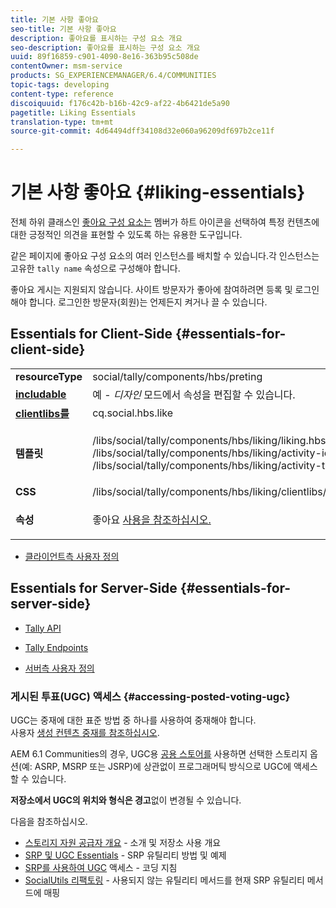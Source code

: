 ```yaml
---
title: 기본 사항 좋아요
seo-title: 기본 사항 좋아요
description: 좋아요를 표시하는 구성 요소 개요
seo-description: 좋아요를 표시하는 구성 요소 개요
uuid: 89f16859-c901-4090-8e16-363b95c508de
contentOwner: msm-service
products: SG_EXPERIENCEMANAGER/6.4/COMMUNITIES
topic-tags: developing
content-type: reference
discoiquuid: f176c42b-b16b-42c9-af22-4b6421de5a90
pagetitle: Liking Essentials
translation-type: tm+mt
source-git-commit: 4d64494dff34108d32e060a96209df697b2ce11f

---
```



# 기본 사항 좋아요 {#liking-essentials}

전체 하위 클래스인 [좋아요 구성 요소는](tally.md) 멤버가 하트 아이콘을 선택하여 특정 컨텐츠에 대한 긍정적인 의견을 표현할 수 있도록 하는 유용한 도구입니다.

같은 페이지에 좋아요 구성 요소의 여러 인스턴스를 배치할 수 있습니다.각 인스턴스는 고유한 `tally name` 속성으로 구성해야 합니다.

좋아요 게시는 지원되지 않습니다. 사이트 방문자가 좋아에 참여하려면 등록 및 로그인해야 합니다. 로그인한 방문자(회원)는 언제든지 켜거나 끌 수 있습니다.

## Essentials for Client-Side {#essentials-for-client-side}

<table> 
 <tbody> 
  <tr> 
   <td> <strong>resourceType</strong></td> 
   <td>social/tally/components/hbs/preting</td> 
  </tr> 
  <tr> 
   <td> <a href="scf.md#add-or-include-a-communities-component"><strong>includable</strong></a></td> 
   <td>예 - <i>디자인 </i>모드에서 속성을 편집할 수 있습니다.</td> 
  </tr> 
  <tr> 
   <td> <a href="client-customize.md#clientlibs-for-scf"><strong>clientlibs를</strong></a></td> 
   <td> cq.social.hbs.like</td> 
  </tr> 
  <tr> 
   <td> <strong>템플릿</strong></td> 
   <td><p> /libs/social/tally/components/hbs/liking/liking.hbs<br /> /libs/social/tally/components/hbs/liking/activity-icon.hbs<br /> /libs/social/tally/components/hbs/liking/activity-title.hbs</p> </td> 
  </tr> 
  <tr> 
   <td><strong>CSS</strong></td> 
   <td> /libs/social/tally/components/hbs/liking/clientlibs/likingcomponent.css</td> 
  </tr> 
  <tr> 
   <td><strong>속성</strong></td> 
   <td><p>좋아요 <a href="liking.md">사용을 참조하십시오.</a></p> </td> 
  </tr> 
 </tbody> 
</table>

* [클라이언트측 사용자 정의](client-customize.md)

## Essentials for Server-Side {#essentials-for-server-side}

* [Tally API](https://helpx.adobe.com/experience-manager/6-4/sites/developing/using/reference-materials/javadoc/com/adobe/cq/social/tally/client/api/package-summary.html)

* [Tally Endpoints](https://helpx.adobe.com/experience-manager/6-4/sites/developing/using/reference-materials/javadoc/com/adobe/cq/social/tally/client/endpoints/package-summary.html)

* [서버측 사용자 정의](server-customize.md)

### 게시된 투표(UGC) 액세스 {#accessing-posted-voting-ugc}

UGC는 중재에 대한 표준 방법 중 하나를 사용하여 중재해야 합니다.\
사용자 [생성 컨텐츠 중재를 참조하십시오](moderate-ugc.md).

AEM 6.1 Communities의 경우, UGC용 [공용 스토어를](working-with-srp.md) 사용하면 선택한 스토리지 옵션(예: ASRP, MSRP 또는 JSRP)에 상관없이 프로그래머틱 방식으로 UGC에 액세스할 수 있습니다.

**저장소에서 UGC의 위치와 형식은 경고**&#x200B;없이 변경될 수 있습니다.

다음을 참조하십시오.

* [스토리지 자원 공급자 개요](srp.md) - 소개 및 저장소 사용 개요
* [SRP 및 UGC Essentials](srp-and-ugc.md) - SRP 유틸리티 방법 및 예제
* [SRP를 사용하여 UGC](accessing-ugc-with-srp.md) 액세스 - 코딩 지침
* [SocialUtils 리팩토링](socialutils.md) - 사용되지 않는 유틸리티 메서드를 현재 SRP 유틸리티 메서드에 매핑


